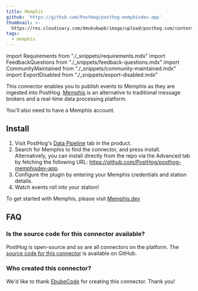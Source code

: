 ```yaml
---
title: Memphis
github: 'https://github.com/PostHog/posthog-memphisdev-app'
thumbnail: >-
  https://res.cloudinary.com/dmukukwp6/image/upload/posthog.com/contents/cdp/thumbnails/memphis_logo.jpg
tags:
  - memphis
---
```


import Requirements from "./_snippets/requirements.mdx"
import FeedbackQuestions from "./_snippets/feedback-questions.mdx"
import CommunityMaintained from "./_snippets/community-maintained.mdx"
import ExportDisabled from "./_snippets/export-disabled.mdx"

<ExportDisabled />

This connector enables you to publish events to Memphis as they are ingested into PostHog. [Memphis](https://memphis.dev) is an alternative to traditional message brokers and a real-time data processing platform.    

<Requirements />

You'll also need to have a Memphis account. 

## Install

1. Visit PostHog's [Data Pipeline](https://app.posthog.com/project/apps) tab in the product.
2. Search for Memphis to find the connector, and press install. Alternatively, you can install directly from the repo via the Advanced tab by fetching the following URL: https://github.com/PostHog/posthog-memphisdev-app.
3. Configure the plugin by entering your Memphis credentials and station details.
4. Watch events roll into your station!

To get started with Memphis, please visit [Memphis.dev](https://memphis.dev)

## FAQ

### Is the source code for this connector available?

PostHog is open-source and so are all connectors on the platform. The [source code for this connector](https://github.com/PostHog/posthog-memphisdev-app) is available on GitHub.

### Who created this connector?

We'd like to thank [EbubeCode](https://github.com/EbubeCode) for creating this connector. Thank you!

<CommunityMaintained />

<FeedbackQuestions />
